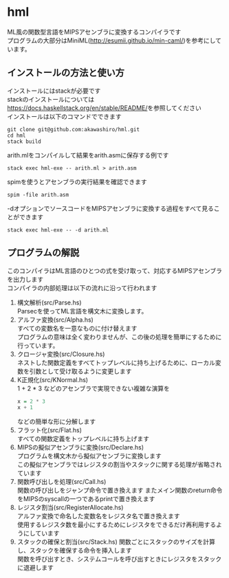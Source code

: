 # hml
ML風の関数型言語をMIPSアセンブラに変換するコンパイラです  
プログラムの大部分はMiniML(<http://esumii.github.io/min-caml/>)を参考にしています。

## インストールの方法と使い方
インストールにはstackが必要です  
stackのインストールについては<https://docs.haskellstack.org/en/stable/README/>を参照してください  
インストールは以下のコマンドでできます  

```shell
git clone git@github.com:akawashiro/hml.git
cd hml
stack build
```
arith.mlをコンパイルして結果をarith.asmに保存する例です  
```shell
stack exec hml-exe -- arith.ml > arith.asm
```
spimを使うとアセンブラの実行結果を確認できます
```shell
spim -file arith.asm
```
-dオプションでソースコードをMIPSアセンブラに変換する過程をすべて見ることができます
```shell
stack exec hml-exe -- -d arith.ml
```

## プログラムの解説
このコンパイラはML言語のひとつの式を受け取って、対応するMIPSアセンブラを出力します  
コンパイラの内部処理は以下の流れに沿って行われます  

1. 構文解析(src/Parse.hs)  
Parsecを使ってML言語を構文木に変換します。
2. アルファ変換(src/Alpha.hs)  
すべての変数名を一意なものに付け替えます  
プログラムの意味は全く変わりませんが、この後の処理を簡単にするために行っています。
3. クロージャ変換(src/Closure.hs)  
ネストした関数定義をすべてトップレベルに持ち上げるために、ローカル変数を引数として受け取るように変更します
4. K正規化(src/KNormal.hs)  
    1 + 2 * 3 などのアセンブラで実現できない複雑な演算を  
    ```haskell
    x = 2 * 3
    x + 1
    ```
    などの簡単な形に分解します  
5. フラット化(src/Flat.hs)  
すべての関数定義をトップレベルに持ち上げます
6. MIPSの擬似アセンブラに変換(src/Declare.hs)  
プログラムを構文木から擬似アセンブラに変換します  
この擬似アセンブラではレジスタの割当やスタックに関する処理が省略されています
7. 関数呼び出しを処理(src/Call.hs)  
関数の呼び出しをジャンプ命令で置き換えます
またメイン関数のreturn命令をMIPSのsyscallの一つであるprintで置き換えます
8. レジスタ割当(src/RegisterAllocate.hs)  
アルファ変換で命名した変数名をレジスタ名で置き換えます  
使用するレジスタ数を最小にするためにレジスタをできるだけ再利用するようにしています
9. スタックの確保と割当(src/Stack.hs)
関数ごとにスタックのサイズを計算し、スタックを確保する命令を挿入します  
関数を呼び出すとき、システムコールを呼び出すときにレジスタをスタックに退避します
